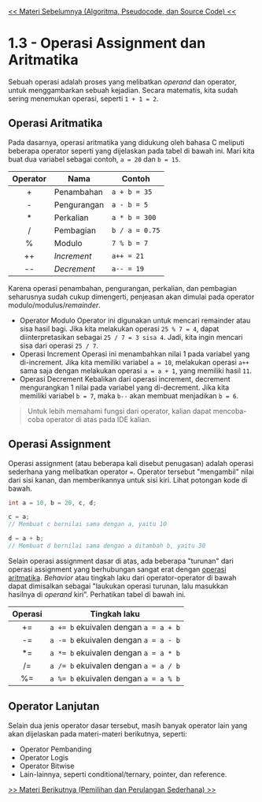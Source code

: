 [<< Materi Sebelumnya (Algoritma, Pseudocode, dan Source Code) <<](2-AlgoritmaPseudocodeDanSourceCode.md)

# 1.3 - Operasi Assignment dan Aritmatika

Sebuah operasi adalah proses yang melibatkan _operand_ dan operator, untuk menggambarkan sebuah kejadian. Secara matematis, kita sudah sering menemukan operasi, seperti `1 + 1 = 2`.

## Operasi Aritmatika

Pada dasarnya, operasi aritmatika yang didukung oleh bahasa C meliputi beberapa operator seperti yang dijelaskan pada tabel di bawah ini. Mari kita buat dua variabel sebagai contoh, `a = 20` dan `b = 15`.

| Operator | Nama        | Contoh         |
| :------: | ----------- | -------------- |
|    +     | Penambahan  | `a + b = 35`   |
|    -     | Pengurangan | `a - b = 5`    |
|    \*    | Perkalian   | `a * b = 300`  |
|    /     | Pembagian   | `b / a = 0.75` |
|    %     | Modulo      | `7 % b = 7`    |
|    ++    | _Increment_ | `a++ = 21`     |
|    --    | _Decrement_ | `a-- = 19`     |

Karena operasi penambahan, pengurangan, perkalian, dan pembagian seharusnya sudah cukup dimengerti, penjeasan akan dimulai pada operator modulo/modulus/_remainder_.

- Operator Modulo
  Operator ini digunakan untuk mencari remainder atau sisa hasil bagi. Jika kita melakukan operasi `25 % 7 = 4`, dapat diinterpretasikan sebagai `25 / 7 = 3 sisa 4`. Jadi, kita ingin mencari sisa dari operasi `25 / 7`.
- Operasi Increment
  Operasi ini menambahkan nilai 1 pada variabel yang di-increment. Jika kita memiliki variabel `a = 10`, melakukan operasi `a++` sama saja dengan melakukan operasi `a = a + 1`, yang memiliki hasil `11`.
- Operasi Decrement
  Kebalikan dari operasi increment, decrement mengurangkan 1 nilai pada variabel yang di-decrement. Jika kita memiliki variabel `b = 7`, maka `b--` akan membuat menjadikan `b = 6`.

> Untuk lebih memahami fungsi dari operator, kalian dapat mencoba-coba operator di atas pada IDE kalian.

## Operasi Assignment

Operasi assignment (atau beberapa kali disebut penugasan) adalah operasi sederhana yang melibatkan operator `=`. Operator tersebut "mengambil" nilai dari sisi kanan, dan memberikannya untuk sisi kiri. Lihat potongan kode di bawah.

```c
int a = 10, b = 20, c, d;

c = a;
// Membuat c bernilai sama dengan a, yaitu 10

d = a + b;
// Membuat d bernilai sama dengan a ditambah b, yaitu 30
```

Selain operasi assignment dasar di atas, ada beberapa "turunan" dari operasi assignment yang berhubungan sangat erat dengan [operasi aritmatika](#operasi-aritmatika). _Behavior_ atau tingkah laku dari operator-operator di bawah dapat dimisalkan sebagai "laukukan operasi turunan, lalu masukkan hasilnya di _operand_ kiri". Perhatikan tabel di bawah ini.

| Operasi | Tingkah laku                          |
| :-----: | ------------------------------------- |
|   +=    | `a += b` ekuivalen dengan `a = a + b` |
|   -=    | `a -= b` ekuivalen dengan `a = a - b` |
|   \*=   | `a *= b` ekuivalen dengan `a = a * b` |
|   /=    | `a /= b` ekuivalen dengan `a = a / b` |
|   %=    | `a %= b` ekuivalen dengan `a = a % b` |

## Operator Lanjutan

Selain dua jenis operator dasar tersebut, masih banyak operator lain yang akan dijelaskan pada materi-materi berikutnya, seperti:

- Operator Pembanding
- Operator Logis
- Operator Bitwise
- Lain-lainnya, seperti conditional/ternary, pointer, dan reference.

[>> Materi Berikutnya (Pemilihan dan Perulangan Sederhana) >>](4-PemilihanPerulangan.md)
